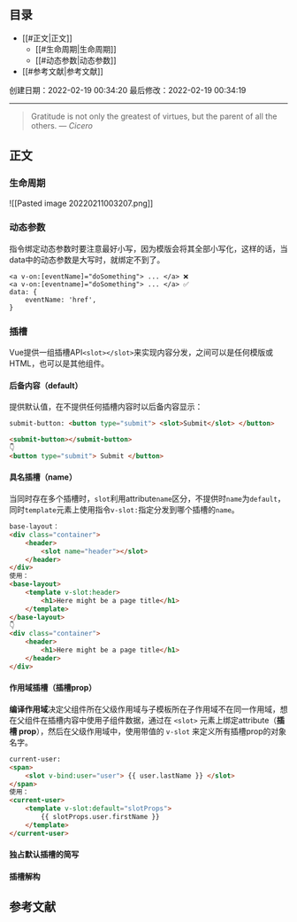## 目录

- [[#正文|正文]]
	- [[#生命周期|生命周期]]
	- [[#动态参数|动态参数]]
- [[#参考文献|参考文献]]

创建日期：2022-02-19 00:34:20
最后修改：2022-02-19 00:34:19
- - -
> Gratitude is not only the greatest of virtues, but the parent of all the others.
> — <cite>Cicero</cite>

## 正文
### 生命周期
![[Pasted image 20220211003207.png]]

### 动态参数
指令绑定动态参数时要注意最好小写，因为模版会将其全部小写化，这样的话，当data中的动态参数是大写时，就绑定不到了。

```vue
<a v-on:[eventName]="doSomething"> ... </a> ❌
<a v-on:[eventname]="doSomething"> ... </a> ✅
data: {
	eventName: 'href',
}
```
### 插槽
Vue提供一组插槽API`<slot></slot>`来实现内容分发，之间可以是任何模版或HTML，也可以是其他组件。
#### 后备内容（default）
提供默认值，在不提供任何插槽内容时以后备内容显示：
```html
submit-button: <button type="submit"> <slot>Submit</slot> </button>
```
```html
<submit-button></submit-button>
👇
<button type="submit"> Submit </button>
```
#### 具名插槽（name）
当同时存在多个插槽时，`slot`利用attribute`name`区分，不提供时`name`为`default`，同时`template`元素上使用指令`v-slot:`指定分发到哪个插槽的`name`。
```html
base-layout：
<div class="container">
	<header>
		<slot name="header"></slot>
	</header>
</div>
使用：
<base-layout>
	<template v-slot:header>
		<h1>Here might be a page title</h1>
	</template>
</base-layout>
👇
<div class="container">
	<header>
		<h1>Here might be a page title</h1>
	</header>
</div>
```
#### 作用域插槽（插槽prop）
**编译作用域**决定父组件所在父级作用域与子模板所在子作用域不在同一作用域，想在父组件在插槽内容中使用子组件数据，通过在 `<slot>` 元素上绑定attribute（**插槽 prop**），然后在父级作用域中，使用带值的 `v-slot` 来定义所有插槽prop的对象名字。
```html
current-user:
<span>
	<slot v-bind:user="user"> {{ user.lastName }} </slot>
</span>
使用：
<current-user>
	<template v-slot:default="slotProps">
		{{ slotProps.user.firstName }}
	</template>
</current-user>
```
#### 独占默认插槽的简写
#### 插槽解构
## 参考文献
